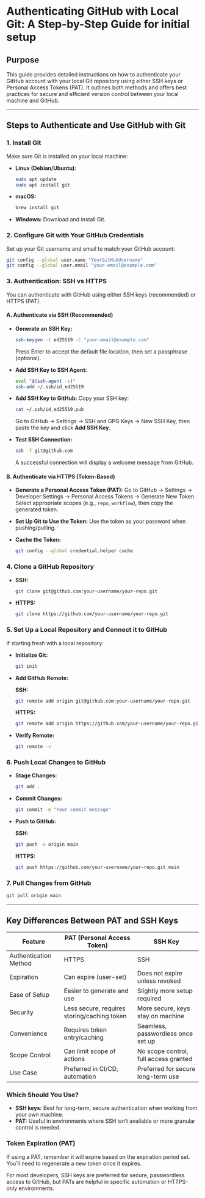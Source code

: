 
# Authenticating GitHub with Local Git: A Step-by-Step Guide for initial setup

## Purpose
This guide provides detailed instructions on how to authenticate your GitHub account with your local Git repository using either SSH keys or Personal Access Tokens (PAT). It outlines both methods and offers best practices for secure and efficient version control between your local machine and GitHub.

---

## Steps to Authenticate and Use GitHub with Git

### 1. Install Git
Make sure Git is installed on your local machine:

- **Linux (Debian/Ubuntu):**
  ```bash
  sudo apt update
  sudo apt install git
  ```

- **macOS:**
  ```bash
  brew install git
  ```

- **Windows:** Download and install Git.

### 2. Configure Git with Your GitHub Credentials
Set up your Git username and email to match your GitHub account:

```bash
git config --global user.name "YourGitHubUsername"
git config --global user.email "your-email@example.com"
```

### 3. Authentication: SSH vs HTTPS
You can authenticate with GitHub using either SSH keys (recommended) or HTTPS (PAT).

#### A. Authenticate via SSH (Recommended)

- **Generate an SSH Key:**
  ```bash
  ssh-keygen -t ed25519 -C "your-email@example.com"
  ```
  Press Enter to accept the default file location, then set a passphrase (optional).

- **Add SSH Key to SSH Agent:**
  ```bash
  eval "$(ssh-agent -s)"
  ssh-add ~/.ssh/id_ed25519
  ```

- **Add SSH Key to GitHub:**
  Copy your SSH key:
  ```bash
  cat ~/.ssh/id_ed25519.pub
  ```
  Go to GitHub -> Settings -> SSH and GPG Keys -> New SSH Key, then paste the key and click **Add SSH Key**.

- **Test SSH Connection:**
  ```bash
  ssh -T git@github.com
  ```
  A successful connection will display a welcome message from GitHub.

#### B. Authenticate via HTTPS (Token-Based)

- **Generate a Personal Access Token (PAT):**
  Go to GitHub -> Settings -> Developer Settings -> Personal Access Tokens -> Generate New Token.  
  Select appropriate scopes (e.g., `repo`, `workflow`), then copy the generated token.

- **Set Up Git to Use the Token:**
  Use the token as your password when pushing/pulling.

- **Cache the Token:**
  ```bash
  git config --global credential.helper cache
  ```

### 4. Clone a GitHub Repository

- **SSH:**
  ```bash
  git clone git@github.com:your-username/your-repo.git
  ```

- **HTTPS:**
  ```bash
  git clone https://github.com/your-username/your-repo.git
  ```

### 5. Set Up a Local Repository and Connect it to GitHub

If starting fresh with a local repository:

- **Initialize Git:**
  ```bash
  git init
  ```

- **Add GitHub Remote:**

  **SSH:**
  ```bash
  git remote add origin git@github.com:your-username/your-repo.git
  ```

  **HTTPS:**
  ```bash
  git remote add origin https://github.com/your-username/your-repo.git
  ```

- **Verify Remote:**
  ```bash
  git remote -v
  ```

### 6. Push Local Changes to GitHub

- **Stage Changes:**
  ```bash
  git add .
  ```

- **Commit Changes:**
  ```bash
  git commit -m "Your commit message"
  ```

- **Push to GitHub:**

  **SSH:**
  ```bash
  git push -u origin main
  ```

  **HTTPS:**
  ```bash
  git push https://github.com/your-username/your-repo.git main
  ```

### 7. Pull Changes from GitHub
```bash
git pull origin main
```

---

## Key Differences Between PAT and SSH Keys

| Feature             | PAT (Personal Access Token) | SSH Key                    |
|---------------------|-----------------------------|----------------------------|
| Authentication Method | HTTPS                       | SSH                        |
| Expiration           | Can expire (user-set)        | Does not expire unless revoked |
| Ease of Setup        | Easier to generate and use   | Slightly more setup required |
| Security             | Less secure, requires storing/caching token | More secure, keys stay on machine |
| Convenience          | Requires token entry/caching | Seamless, passwordless once set up |
| Scope Control        | Can limit scope of actions   | No scope control, full access granted |
| Use Case             | Preferred in CI/CD, automation | Preferred for secure long-term use |

### Which Should You Use?

- **SSH keys:** Best for long-term, secure authentication when working from your own machine.
- **PAT:** Useful in environments where SSH isn’t available or more granular control is needed.

### Token Expiration (PAT)

If using a PAT, remember it will expire based on the expiration period set. You’ll need to regenerate a new token once it expires.

For most developers, SSH keys are preferred for secure, passwordless access to GitHub, but PATs are helpful in specific automation or HTTPS-only environments.
